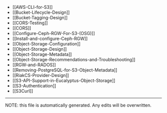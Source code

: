 * [[AWS-CLI-for-S3]]
* [[Bucket-Lifecycle-Design]]
* [[Bucket-Tagging-Design]]
* [[CORS-Testing]]
* [[CORS]]
* [[Configure-Ceph-RGW-For-S3-(OSG)]]
* [[Install-and-configure-Ceph-RGW]]
* [[Object-Storage-Configuration]]
* [[Object-Storage-Design]]
* [[Object-Storage-Metadata]]
* [[Object-Storage-Recommendations-and-Troubleshooting]]
* [[RGW-and-RADOS]]
* [[Removing-PostgreSQL-for-S3-Object-Metadata]]
* [[RiakCS-Provider-Design]]
* [[S3-API-Support-in-Eucalyptus-Object-Storage]]
* [[S3-Authentication]]
* [[S3Curl]]

*****
NOTE: this file is automatically generated. Any edits will be overwritten.
